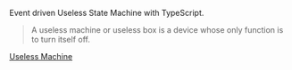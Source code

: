 Event driven Useless State Machine with TypeScript.

> A useless machine or useless box is a device whose only function is to turn itself off.

[Useless Machine](https://en.wikipedia.org/wiki/Useless_machine)
